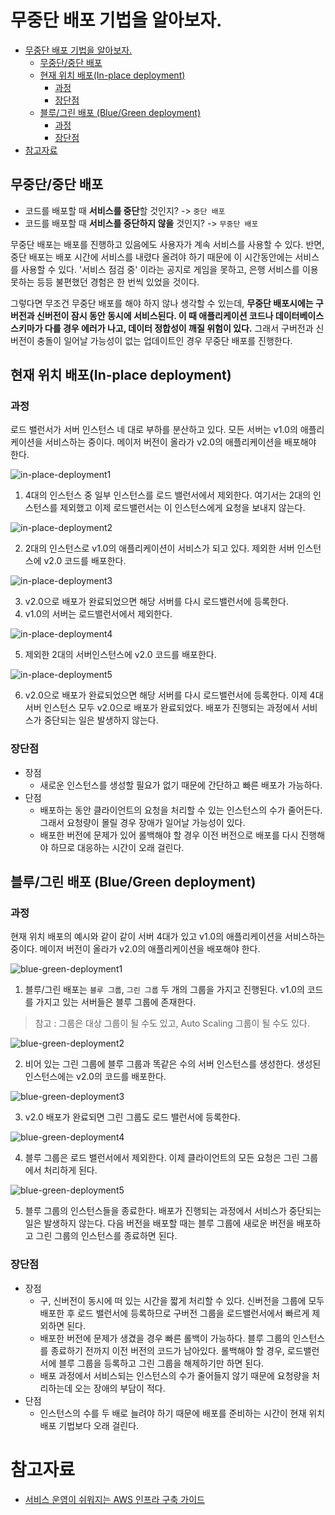 # 무중단 배포 기법을 알아보자.
- [무중단 배포 기법을 알아보자.](#무중단-배포-기법을-알아보자)
  - [무중단/중단 배포](#무중단중단-배포)
  - [현재 위치 배포(In-place deployment)](#현재-위치-배포in-place-deployment)
    - [과정](#과정)
    - [장단점](#장단점)
  - [블루/그린 배포 (Blue/Green deployment)](#블루그린-배포-bluegreen-deployment)
    - [과정](#과정-1)
    - [장단점](#장단점-1)
- [참고자료](#참고자료)

## 무중단/중단 배포
- 코드를 배포할 때 **서비스를 중단**할 것인지? -> `중단 배포`
- 코드를 배포할 때 **서비스를 중단하지 않을** 것인지? -> `무중단 배포`

무중단 배포는 배포를 진행하고 있음에도 사용자가 계속 서비스를 사용할 수 있다. 반면, 중단 배포는 배포 시간에 서비스를 내렸다 올려야 하기 때문에 이 시간동안에는 서비스를 사용할 수 있다. '서비스 점검 중' 이라는 공지로 게임을 못하고, 은행 서비스를 이용 못하는 등등 불편했던 경험은 한 번씩 있었을 것이다. 

그렇다면 무조건 무중단 배포를 해야 하지 않나 생각할 수 있는데, **무중단 배포시에는 구버전과 신버전이 잠시 동안 동시에 서비스된다. 이 때 애플리케이션 코드나 데이터베이스 스키마가 다를 경우 에러가 나고, 데이터 정합성이 깨질 위험이 있다.** 그래서 구버전과 신버전이 충돌이 일어날 가능성이 없는 업데이트인 경우 무중단 배포를 진행한다. 


## 현재 위치 배포(In-place deployment)

### 과정
로드 밸런서가 서버 인스턴스 네 대로 부하를 분산하고 있다. 모든 서버는 v1.0의 애플리케이션을 서비스하는 중이다. 메이저 버전이 올라가 v2.0의 애플리케이션을 배포해야 한다.

![in-place-deployment1](./images/in-place-deployment1.png)

1. 4대의 인스턴스 중 일부 인스턴스를 로드 밸런서에서 제외한다. 여기서는 2대의 인스턴스를 제외했고 이제 로드밸런서는 이 인스턴스에게 요청을 보내지 않는다.


![in-place-deployment2](./images/in-place-deployment2.png)

2. 2대의 인스턴스로 v1.0의 애플리케이션이 서비스가 되고 있다. 제외한 서버 인스턴스에 v2.0 코드를 배포한다. 

![in-place-deployment3](./images/in-place-deployment3.png)

3. v2.0으로 배포가 완료되었으면 해당 서버를 다시 로드밸런서에 등록한다.
4. v1.0의 서버는 로드밸런서에서 제외한다.


![in-place-deployment4](./images/in-place-deployment4.png)

5. 제외한 2대의 서버인스턴스에 v2.0 코드를 배포한다. 



![in-place-deployment5](./images/in-place-deployment5.png)

6. v2.0으로 배포가 완료되었으면 해당 서버를 다시 로드밸런서에 등록한다. 이제 4대 서버 인스턴스 모두 v2.0으로 배포가 완료되었다. 배포가 진행되는 과정에서 서비스가 중단되는 일은 발생하지 않는다. 

### 장단점
- 장점 
  - 새로운 인스턴스를 생성할 필요가 없기 때문에 간단하고 빠른 배포가 가능하다.
- 단점 
  - 배포하는 동안 클라이언트의 요청을 처리할 수 있는 인스턴스의 수가 줄어든다. 그래서 요청량이 몰릴 경우 장애가 일어날 가능성이 있다. 
  - 배포한 버전에 문제가 있어 롤백해야 할 경우 이전 버전으로 배포를 다시 진행해야 하므로 대응하는 시간이 오래 걸린다.


## 블루/그린 배포 (Blue/Green deployment)
### 과정
현재 위치 배포의 예시와 같이 같이 서버 4대가 있고 v1.0의 애플리케이션을 서비스하는 중이다. 메이저 버전이 올라가 v2.0의 애플리케이션을 배포해야 한다.

![blue-green-deployment1](./images/blue-green-deployment1.png)
 
1. 블루/그린 배포는 `블루 그룹`, `그린 그룹` 두 개의 그룹을 가지고 진행된다. v1.0의 코드를 가지고 있는 서버들은 블루 그룹에 존재한다.
> 참고 : 그룹은 대상 그룹이 될 수도 있고, Auto Scaling 그룹이 될 수도 있다.


![blue-green-deployment2](./images/blue-green-deployment2.png)

2. 비어 있는 그린 그룹에 블루 그룹과 똑같은 수의 서버 인스턴스를 생성한다. 생성된 인스턴스에는 v2.0의 코드를 배포한다.

![blue-green-deployment3](./images/blue-green-deployment3.png)

3. v2.0 배포가 완료되면 그린 그룹도 로드 밸런서에 등록한다. 

![blue-green-deployment4](./images/blue-green-deployment4.png)

4. 블루 그룹은 로드 밸런서에서 제외한다. 이제 클라이언트의 모든 요청은 그린 그룹에서 처리하게 된다.

![blue-green-deployment5](./images/blue-green-deployment5.png)

5. 블루 그룹의 인스턴스들을 종료한다. 배포가 진행되는 과정에서 서비스가 중단되는 일은 발생하지 않는다. 다음 버전을 배포할 때는 블루 그룹에 새로운 버전을 배포하고 그린 그룹의 인스턴스를 종료하면 된다.

### 장단점
- 장점
  - 구, 신버전이 동시에 떠 있는 시간을 짧게 처리할 수 있다. 신버전을 그룹에 모두 배포한 후 로드 밸런서에 등록하므로 구버전 그룹을 로드밸런서에서 빠르게 제외하면 된다.
  - 배포한 버전에 문제가 생겼을 경우 빠른 롤백이 가능하다. 블루 그룹의 인스턴스를 종료하기 전까지 이전 버전의 코드가 남아있다. 롤백해야 할 경우, 로드밸런서에 블루 그룹을 등록하고 그린 그룹을 해제하기만 하면 된다. 
  - 배포 과정에서 서비스되는 인스턴스의 수가 줄어들지 않기 때문에 요청량을 처리하는데 오는 장애의 부담이 적다.
- 단점
  - 인스턴스의 수를 두 배로 늘려야 하기 때문에 배포를 준비하는 시간이 현재 위치 배포 기법보다 오래 걸린다.

# 참고자료
- [서비스 운영이 쉬워지는 AWS 인프라 구축 가이드](http://www.yes24.com/Product/Goods/68799454)